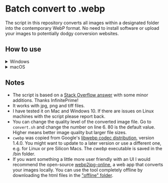 # Batch convert to .webp
The script in this repository converts all images within a designated folder into the contemporary WebP format. No need to install software or upload your images to potentially dodgy conversion websites.

## How to use
<details>
<summary>Windows</summary>

Windows does not natively support the execution of shell scripts. One way to run the script below is to install [Git](https://git-scm.com/) on your computer. Other options are highlighted in [this Stack Overflow thread](https://stackoverflow.com/questions/26522789/how-to-run-sh-on-windows-command-prompt).

1. Download the ***convert.sh*** script and the ***cwebp*** executable files.

    [convert.sh](https://rene78.github.io/batch-convert-to-webp/convert.sh)

    [cwebp (1.4.0-windows-x64)](https://rene78.github.io/batch-convert-to-webp/cwebp.exe)

2. Copy those 2 files to the folder with the images that you want to convert to _.webp_.
3. Open Git Bash by pressing the <kbd>Windows</kbd> key and typing `git bash`
4. Navigate to your image folder:

    `cd link/to/your/image/folder`

5. Start the batch convert process by typing the following command in the terminal window:
    `sh convert.sh`

6. All _.webp_ files will be saved in a subfolder called ***webp***.
</details>

<details>
<summary>macOS</summary>

1. Download the ***convert.sh*** script and the ***cwebp*** executable files.

    [convert.sh](https://rene78.github.io/batch-convert-to-webp/convert.sh)

    [cwebp (1.4.0-mac-arm64)](https://rene78.github.io/batch-convert-to-webp/cwebp)

2. Copy those 2 files to the folder with the images that you want to convert to _.webp_.
3. Right-click on this image folder and select `New Terminal at Folder`

    ![Picture of App][screenshot]
    
    [screenshot]: img/Screenshot_RMB_Open_Terminal.png "Select 'New Terminal at Folder'"

5. Start the batch convert process by typing the following command in the terminal window:
    `sh convert.sh`

6. All _.webp_ files will be saved in a subfolder called ***webp***.
</details>

## Notes
- The script is based on a [Stack Overflow answer](https://stackoverflow.com/a/26565210/5263954) with some minor additions. Thanks InfinitePrime!
- It works with jpg, png and tiff files.
- I have tested it on Mac and Windows 10. If there are issues on Linux machines with the script please report back.
- You can change the quality level of the converted image file. Go to `convert.sh` and change the number on line 6. 80 is the default value. Higher means better image quality but larger file sizes.
- `cwebp` was copied from Google's [libwebp codec distribution](https://storage.googleapis.com/downloads.webmproject.org/releases/webp/index.html), version 1.4.0. You might want to update to a later version or use a different one, e.g. for Linux or pre Silicon Macs. The <i>cwebp</i> executable is saved in the /bin folder.
- If you want something a little more user friendly with an UI I would recommend the open-source [webp2jpg-online](https://github.com/renzhezhilu/webp2jpg-online), a web app that converts your images locally. You can use the tool completely offline by downloading the html files in the ["offline" folder](https://github.com/renzhezhilu/webp2jpg-online/tree/master/offline).